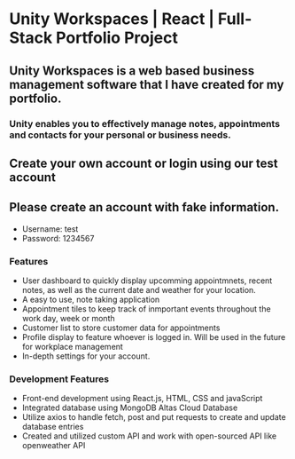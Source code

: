 <h1>Unity Workspaces | React | Full-Stack Portfolio Project</h1>
<h2>Unity Workspaces is a web based business management software that I have created for my portfolio.</h2>

<h3>Unity enables you to effectively manage notes, appointments and contacts for your personal or business needs.</h3>

<h2>Create your own account or login using our test account</h2>
<h2>Please create an account with fake information.</h2>

<ul>
  <li>Username: test</li>
  <li>Password: 1234567</li>
</ul>

<h3>Features</h3>
<ul>
  <li>User dashboard to quickly display upcomming appointmnets, recent notes, as well as the current date and weather for your location.</li>
  <li>A easy to use, note taking application</li>
  <li>Appointment tiles to keep track of inmportant events throughout the work day, week or month</li>
  <li>Customer list to store customer data for appointments</li>
  <li>Profile display to feature whoever is logged in. Will be used in the future for workplace management</li>
  <li>In-depth settings for your account. </li>
</ul>

<h3>Development Features</h3>

<ul>
  <li>Front-end development using React.js, HTML, CSS and javaScript</li>
  <li>Integrated database using MongoDB Altas Cloud Database</li>
  <li>Utilize axios to handle fetch, post and put requests to create and update database entries</li>
  <li>Created and utilized custom API and work with open-sourced API like openweather API</li>
</ul>


